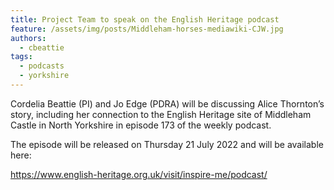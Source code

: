 ```yaml
---
title: Project Team to speak on the English Heritage podcast
feature: /assets/img/posts/Middleham-horses-mediawiki-CJW.jpg
authors:
  - cbeattie
tags:
  - podcasts
  - yorkshire
---
```


Cordelia Beattie (PI) and Jo Edge (PDRA) will be discussing Alice Thornton’s story, including her connection to the English Heritage site of Middleham Castle in North Yorkshire in episode 173 of the weekly podcast.

The episode will be released on Thursday 21 July 2022 and will be available here: 

https://www.english-heritage.org.uk/visit/inspire-me/podcast/
